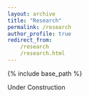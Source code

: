 ```yaml
---
layout: archive
title: "Research"
permalink: /research  
author_profile: true
redirect_from:
    /research
    /research.html
---
```


{% include base_path %}

Under Construction
